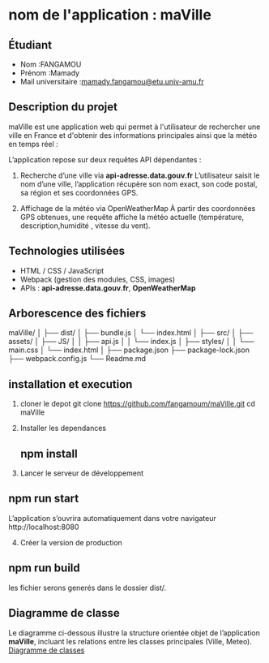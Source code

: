 # nom de l'application : maVille

## Étudiant
- Nom :FANGAMOU
- Prénom :Mamady
- Mail universitaire :mamady.fangamou@etu.univ-amu.fr

## Description du projet
maVille est une application web qui permet à l'utilisateur de rechercher une ville en France et d'obtenir des informations principales ainsi que la météo en temps réel :

L’application repose sur deux requêtes API dépendantes :
1) Recherche d’une ville via  **api-adresse.data.gouv.fr**
L’utilisateur saisit le nom d’une ville, l’application récupère son nom exact, son code postal, sa région et ses coordonnées GPS.

2) Affichage de la météo via OpenWeatherMap
 À partir des coordonnées GPS obtenues, une requête affiche la météo actuelle (température, description,humidité , vitesse du vent).


## Technologies utilisées
- HTML / CSS / JavaScript
- Webpack (gestion des modules, CSS, images)
- APIs : **api-adresse.data.gouv.fr**, **OpenWeatherMap**

## Arborescence des fichiers
maVille/
│
├── dist/
│   ├── bundle.js
│   └── index.html
│
├── src/
│   ├── assets/
│   ├── JS/
│   │   ├── api.js
│   │   └── index.js
│   ├── styles/
│   │   └── main.css
│   └── index.html
│
├── package.json
├── package-lock.json
├── webpack.config.js
└── Readme.md

## installation et execution 
1) cloner le depot 
git clone  https://github.com/fangamoum/maVille.git
cd maVille

2) Installer les dependances
   ## npm install 

3) Lancer le serveur de développement
  ## npm run start
L’application s’ouvrira automatiquement dans votre navigateur 
http://localhost:8080

4) Créer la version de production
  ## npm run build
  les fichier serons generés dans le dossier dist/.

## Diagramme de classe
Le diagramme ci-dessous illustre la structure orientée objet de l’application **maVille**, incluant les relations entre les classes principales (Ville, Meteo).
[Diagramme de classes](./src/assets/20251015_043430.jpg)